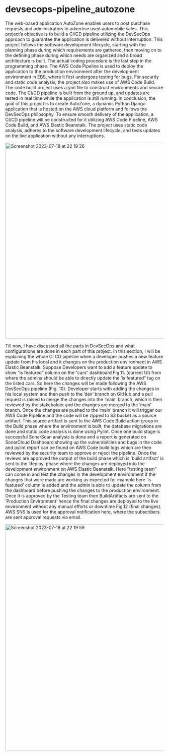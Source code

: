 # devsecops-pipeline_autozone

The web-based application AutoZone enables users to post purchase requests and administrators to advertise used automobile sales. This project’s objective is to build a CI/CD pipeline utilizing the DevSecOps approach to guarantee the application is delivered without interruption. This project follows the software development lifecycle, starting with the planning phase during which requirements are gathered, then moving on to the defining phase during which needs are organized and a broad architecture is built. The actual coding procedure is the last step in the programming phase. The AWS Code Pipeline is used to deploy the application to the production environment after the development environment in EBS, where it first undergoes testing for bugs. For security and static code analysis, the project also makes use of AWS Code Build. The code build project uses a.yml file to construct environments and secure code. The CI/CD pipeline is built from the ground up, and updates are tested in real time while the application is still running. In conclusion, the goal of this project is to create AutoZone, a dynamic Python Django application that is hosted on the AWS cloud platform and follows the DevSecOps philosophy. To ensure smooth delivery of the application, a CI/CD pipeline will be constructed for it utilizing AWS Code Pipeline, AWS Code Build, and AWS Elastic Beanstalk. The project uses static code analysis, adheres to the software development lifecycle, and tests updates on the live application without any interruptions.

<img width="622" alt="Screenshot 2023-07-18 at 22 19 26" src="https://github.com/Rishabh566/devsecops-project_autozone/assets/46817303/a05de9a5-15c1-4885-a995-61ba7ed01a8a">

Till now, I have discussed all the parts in DevSecOps and what configurations are done in each part of this project. In this section, I will be explaining the whole CI CD pipeline when a developer pushes a new feature update from his local and it changes on the production environment in AWS Elastic Beanstalk. Suppose Developers want to add a feature update to show ”is featured” column on the ”cars” dashboard Fig.11. (current UI) from where the admins should be able to directly update the ’is featured” tag on the listed cars. So here the changes will be made following the AWS DevSecOps pipeline (Fig. 10). Developer starts with adding the changes in his local system and then push to the ’dev’ branch on GitHub and a pull request is raised to merge the changes into the ’main’ branch, which is then reviewed by the stakeholder and the changes are merged to the ’main’ branch. Once the changes are pushed to the ’main’ branch it will trigger our AWS Code Pipeline and the code will be zipped to S3 bucket as a source artifact. This source artifact is sent to the AWS Code Build action group in the Build phase where the environment is built, the database migrations are done and static code analysis is done using Pylint. Once one build stage is successful SonarScan analysis is done and a report is generated on SonarCloud Dashboard showing up the vulnerabilities and bugs in the code and pylint report can be found on AWS Code build logs which are then reviewed by the security team to approve or reject the pipeline. Once the reviews are approved the output of the build phase which is ’build artifact’ is sent to the ’deploy’ phase where the changes are deployed into the development environment on AWS Elastic Beanstalk. Here ”testing team” can come in and test the changes in the development environment if the changes that were made are working as expected for example here ’is featured’ column is added and the admin is able to update the column from the dashboard before pushing the changes to the production environment. Once it is approved by the Testing team then BuildArtifacts are sent to the ’Production Environment’ hence the final changes are deployed to the live environment without any manual efforts or downtime Fig.12 (final changes). AWS SNS is used for the approval notification here, where the subscribers are sent approval requests via email.

<img width="720" alt="Screenshot 2023-07-18 at 22 19 59" src="https://github.com/Rishabh566/devsecops-project_autozone/assets/46817303/c7281eed-498d-4d97-9fc3-5d7ea7a4e067">

